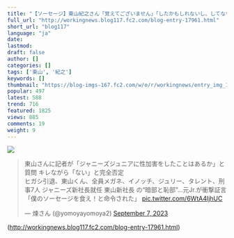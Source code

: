 ```yaml
---
title: "【ソーセージ】東山紀之さん「覚えてございません」「したかもしれないし、してないかもしれない」"
full_url: "http://workingnews.blog117.fc2.com/blog-entry-17961.html"
short_url: "blog117"
language: "ja"
date: 
lastmod: 
draft: false
author: []
categories: []
tags: ['東山', '紀之']
keywords: []
thumbnail: "https://blog-imgs-167.fc2.com/w/o/r/workingnews/entry_img_17961.jpg"
popular: 497
latest: 588
trend: 716
featured: 1825
views: 885
comments: 19
weight: 9
---
```


![](https://blog-imgs-167.fc2.com/w/o/r/workingnews/entry_img_17961.jpg)

<blockquote class='twitter-tweet'><p lang='ja' dir='ltr'>東山さんに記者が「ジャニーズジュニアに性加害をしたことはあるか」と質問 キレながら「ない」と完全否定 <br>ヒガシ引退、東山くん、全員メガネ、イノッチ、ジュリー、タレント、刑事7人 ジャニーズ新社長就任 東山新社長 の“暗部と恥部”…元Jr.が衝撃証言「僕のソーセージを食え！と命令された」 <a href='https://t.co/6WtA4IjhUC'>pic.twitter.com/6WtA4IjhUC</a></p>— 煉さん (@yomoyayomoya2) <a href='https://twitter.com/yomoyayomoya2/status/1699664193098862726?ref_src=twsrc%5Etfw'>September 7, 2023</a></blockquote> 

(http://workingnews.blog117.fc2.com/blog-entry-17961.html)
